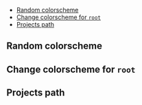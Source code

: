 - [Random colorscheme](#random-colorscheme)
- [Change colorscheme for `root`](#change-colorscheme-for-root)
- [Projects path](projects-path)

## Random colorscheme

## Change colorscheme for `root`

## Projects path
